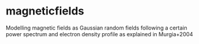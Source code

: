 # magneticfields 

Modelling magnetic fields as Gaussian random fields following a certain power spectrum and electron density profile as explained in Murgia+2004
